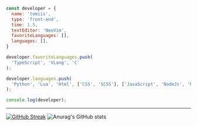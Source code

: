 ```js
const developer = {
  name: 'tomiis',
  type: 'front-end',
  time: 1.5,
  textEditor: 'NeoVim',
  favoriteLanguages: [],
  languages: [],
}

developer.favoriteLanguages.push(
  'TypeScript', 'VLang', 'C'
);

developer.languages.push(
  'Python', 'Lua', 'Html', ['CSS', 'SCSS'], ['JavaScript', 'NodeJs', 'ReactJs'], 'TypeScript', 'VLang', 'Java'
);

console.log(developer);
```
*****
[![GitHub Streak](https://github-readme-streak-stats.herokuapp.com?user=tomiis4&theme=dark&hide_border=true&date_format=M%20j%5B%2C%20Y%5D)](https://git.io/streak-stats)
![Anurag's GitHub stats](https://github-readme-stats.vercel.app/api?username=tomiis4&count_private=true&show_icons=true&theme=radical)
